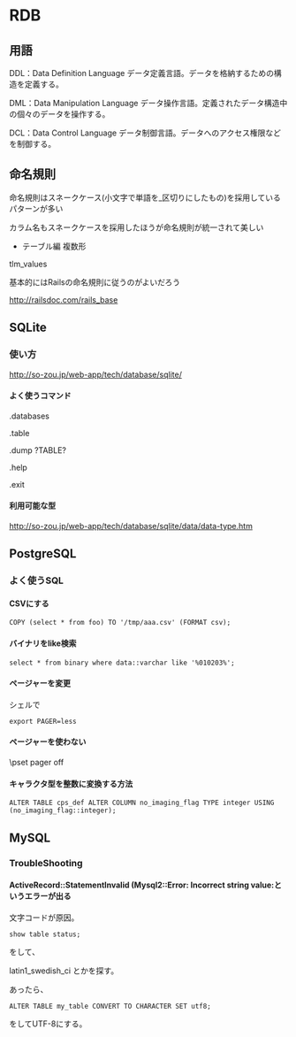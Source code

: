 # RDB

## 用語

DDL：Data Definition Language データ定義言語。データを格納するための構造を定義する。

DML：Data Manipulation Language データ操作言語。定義されたデータ構造中の個々のデータを操作する。

DCL：Data Control Language データ制御言語。データへのアクセス権限などを制御する。



## 命名規則

命名規則はスネークケース(小文字で単語を_区切りにしたもの)を採用しているパターンが多い

カラム名もスネークケースを採用したほうが命名規則が統一されて美しい


* テーブル編
複数形

tlm_values


基本的にはRailsの命名規則に従うのがよいだろう


http://railsdoc.com/rails_base


## SQLite

### 使い方

http://so-zou.jp/web-app/tech/database/sqlite/


#### よく使うコマンド

.databases

.table

.dump ?TABLE?

.help

.exit


#### 利用可能な型

http://so-zou.jp/web-app/tech/database/sqlite/data/data-type.htm


## PostgreSQL

### よく使うSQL

#### CSVにする

`COPY (select * from foo) TO '/tmp/aaa.csv' (FORMAT csv);`

#### バイナリをlike検索

`select * from binary where data::varchar like '%010203%';`

#### ページャーを変更

シェルで

`export PAGER=less`

#### ページャーを使わない

\pset pager off


#### キャラクタ型を整数に変換する方法

~~~
ALTER TABLE cps_def ALTER COLUMN no_imaging_flag TYPE integer USING (no_imaging_flag::integer);
~~~



## MySQL

### TroubleShooting

#### ActiveRecord::StatementInvalid (Mysql2::Error: Incorrect string value:というエラーが出る

文字コードが原因。

`show table status;`

をして、

latin1_swedish_ci とかを探す。

あったら、

`ALTER TABLE my_table CONVERT TO CHARACTER SET utf8;`

をしてUTF-8にする。

